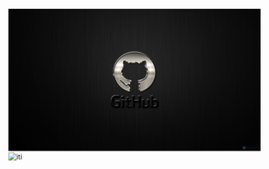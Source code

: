 ![Github](github.png)
![iti]([https://eib.eg/innovation-enablers/information-technology-institute/](https://encrypted-tbn0.gstatic.com/images?q=tbn:ANd9GcT7BSslTYlN9CznkieDm_pT8TuE_fgX9mlnWA&s))

